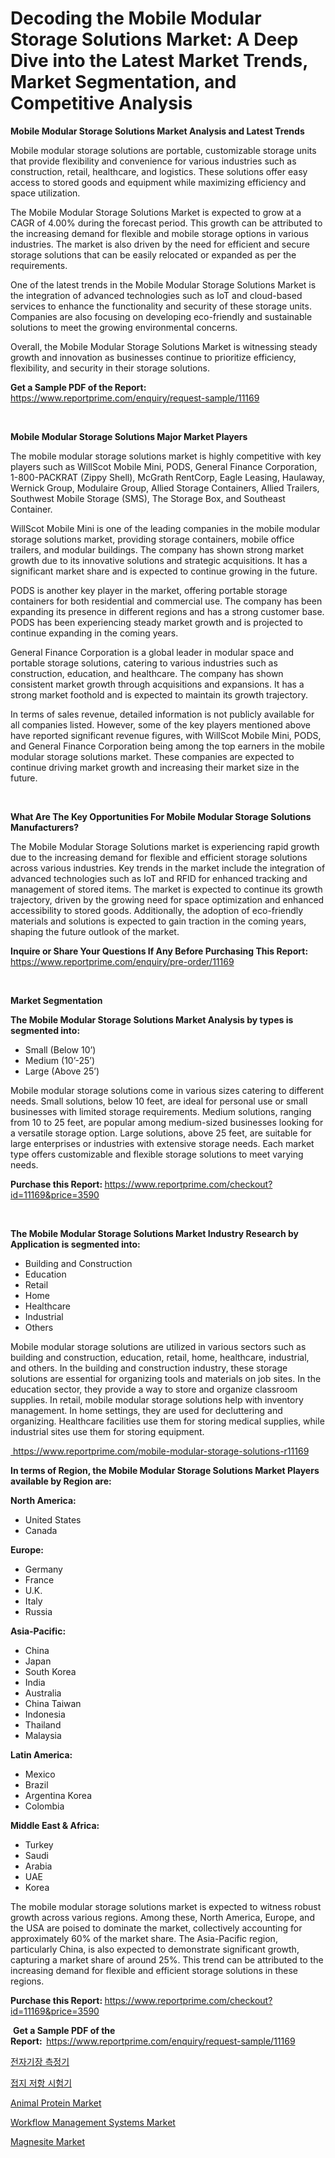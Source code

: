 <p><h1>Decoding the Mobile Modular Storage Solutions Market: A Deep Dive into the Latest Market Trends, Market Segmentation, and Competitive Analysis</h1></p><p><strong>Mobile Modular Storage Solutions Market Analysis and Latest Trends</strong></p>
<p><p>Mobile modular storage solutions are portable, customizable storage units that provide flexibility and convenience for various industries such as construction, retail, healthcare, and logistics. These solutions offer easy access to stored goods and equipment while maximizing efficiency and space utilization.</p><p>The Mobile Modular Storage Solutions Market is expected to grow at a CAGR of 4.00% during the forecast period. This growth can be attributed to the increasing demand for flexible and mobile storage options in various industries. The market is also driven by the need for efficient and secure storage solutions that can be easily relocated or expanded as per the requirements.</p><p>One of the latest trends in the Mobile Modular Storage Solutions Market is the integration of advanced technologies such as IoT and cloud-based services to enhance the functionality and security of these storage units. Companies are also focusing on developing eco-friendly and sustainable solutions to meet the growing environmental concerns.</p><p>Overall, the Mobile Modular Storage Solutions Market is witnessing steady growth and innovation as businesses continue to prioritize efficiency, flexibility, and security in their storage solutions.</p></p>
<p><strong>Get a Sample PDF of the Report:&nbsp;</strong> <a href="https://www.reportprime.com/enquiry/request-sample/11169">https://www.reportprime.com/enquiry/request-sample/11169</a></p>
<p>&nbsp;</p>
<p><strong>Mobile Modular Storage Solutions Major Market Players</strong></p>
<p><p>The mobile modular storage solutions market is highly competitive with key players such as WillScot Mobile Mini, PODS, General Finance Corporation, 1-800-PACKRAT (Zippy Shell), McGrath RentCorp, Eagle Leasing, Haulaway, Wernick Group, Modulaire Group, Allied Storage Containers, Allied Trailers, Southwest Mobile Storage (SMS), The Storage Box, and Southeast Container.</p><p>WillScot Mobile Mini is one of the leading companies in the mobile modular storage solutions market, providing storage containers, mobile office trailers, and modular buildings. The company has shown strong market growth due to its innovative solutions and strategic acquisitions. It has a significant market share and is expected to continue growing in the future.</p><p>PODS is another key player in the market, offering portable storage containers for both residential and commercial use. The company has been expanding its presence in different regions and has a strong customer base. PODS has been experiencing steady market growth and is projected to continue expanding in the coming years.</p><p>General Finance Corporation is a global leader in modular space and portable storage solutions, catering to various industries such as construction, education, and healthcare. The company has shown consistent market growth through acquisitions and expansions. It has a strong market foothold and is expected to maintain its growth trajectory.</p><p>In terms of sales revenue, detailed information is not publicly available for all companies listed. However, some of the key players mentioned above have reported significant revenue figures, with WillScot Mobile Mini, PODS, and General Finance Corporation being among the top earners in the mobile modular storage solutions market. These companies are expected to continue driving market growth and increasing their market size in the future.</p></p>
<p>&nbsp;</p>
<p><strong>What Are The Key Opportunities For Mobile Modular Storage Solutions Manufacturers?</strong></p>
<p><p>The Mobile Modular Storage Solutions market is experiencing rapid growth due to the increasing demand for flexible and efficient storage solutions across various industries. Key trends in the market include the integration of advanced technologies such as IoT and RFID for enhanced tracking and management of stored items. The market is expected to continue its growth trajectory, driven by the growing need for space optimization and enhanced accessibility to stored goods. Additionally, the adoption of eco-friendly materials and solutions is expected to gain traction in the coming years, shaping the future outlook of the market.</p></p>
<p><strong>Inquire or Share Your Questions If Any Before Purchasing This Report:</strong> <a href="https://www.reportprime.com/enquiry/pre-order/11169">https://www.reportprime.com/enquiry/pre-order/11169</a></p>
<p>&nbsp;</p>
<p><strong>Market Segmentation</strong></p>
<p><strong>The Mobile Modular Storage Solutions Market Analysis by types is segmented into:</strong></p>
<p><ul><li>Small (Below 10’)</li><li>Medium (10’-25’)</li><li>Large (Above 25’)</li></ul></p>
<p><p>Mobile modular storage solutions come in various sizes catering to different needs. Small solutions, below 10 feet, are ideal for personal use or small businesses with limited storage requirements. Medium solutions, ranging from 10 to 25 feet, are popular among medium-sized businesses looking for a versatile storage option. Large solutions, above 25 feet, are suitable for large enterprises or industries with extensive storage needs. Each market type offers customizable and flexible storage solutions to meet varying needs.</p></p>
<p><strong>Purchase this Report:&nbsp;</strong><a href="https://www.reportprime.com/checkout?id=11169&price=3590">https://www.reportprime.com/checkout?id=11169&price=3590</a></p>
<p>&nbsp;</p>
<p><strong>The Mobile Modular Storage Solutions Market Industry Research by Application is segmented into:</strong></p>
<p><ul><li>Building and Construction</li><li>Education</li><li>Retail</li><li>Home</li><li>Healthcare</li><li>Industrial</li><li>Others</li></ul></p>
<p><p>Mobile modular storage solutions are utilized in various sectors such as building and construction, education, retail, home, healthcare, industrial, and others. In the building and construction industry, these storage solutions are essential for organizing tools and materials on job sites. In the education sector, they provide a way to store and organize classroom supplies. In retail, mobile modular storage solutions help with inventory management. In home settings, they are used for decluttering and organizing. Healthcare facilities use them for storing medical supplies, while industrial sites use them for storing equipment.</p></p>
<p><a href="https://www.reportprime.com/mobile-modular-storage-solutions-r11169">&nbsp;https://www.reportprime.com/mobile-modular-storage-solutions-r11169</a></p>
<p><strong>In terms of Region, the Mobile Modular Storage Solutions Market Players available by Region are:</strong></p>
<p>
    <p> <strong> North America: </strong>
        <ul>
            <li>United States</li>
            <li>Canada</li>
        </ul>
        </p> 
    <p> <strong> Europe: </strong>
        <ul>
            <li>Germany</li>
            <li>France</li>
            <li>U.K.</li>
            <li>Italy</li>
            <li>Russia</li>
        </ul>
        </p> 
    <p> <strong> Asia-Pacific: </strong>
        <ul>
            <li>China</li>
            <li>Japan</li>
            <li>South Korea</li>
            <li>India</li>
            <li>Australia</li>
            <li>China Taiwan</li>
            <li>Indonesia</li>
            <li>Thailand</li>
            <li>Malaysia</li>
        </ul>
        </p> 
    <p> <strong> Latin America: </strong>
        <ul>
            <li>Mexico</li>
            <li>Brazil</li>
            <li>Argentina Korea</li>
            <li>Colombia</li>
        </ul>
        </p> 
    <p> <strong> Middle East & Africa: </strong>
        <ul>
            <li>Turkey</li>
            <li>Saudi</li>
            <li>Arabia</li>
            <li>UAE</li>
            <li>Korea</li>
        </ul>
    </p>
    </p>
<p><p>The mobile modular storage solutions market is expected to witness robust growth across various regions. Among these, North America, Europe, and the USA are poised to dominate the market, collectively accounting for approximately 60% of the market share. The Asia-Pacific region, particularly China, is also expected to demonstrate significant growth, capturing a market share of around 25%. This trend can be attributed to the increasing demand for flexible and efficient storage solutions in these regions.</p></p>
<p><strong>Purchase this Report: </strong><a href="https://www.reportprime.com/checkout?id=11169&price=3590">https://www.reportprime.com/checkout?id=11169&price=3590</a></p>
<p>&nbsp;<strong>Get a Sample PDF of the Report:&nbsp;&nbsp;</strong><a href="https://www.reportprime.com/enquiry/request-sample/11169">https://www.reportprime.com/enquiry/request-sample/11169</a></p>
<p><strong></strong></p>
<p><p><a href="https://github.com/vsap75a286l/Market-Research-Report-List-1/blob/main/953598623935.md">전자기장 측정기</a></p><p><a href="https://github.com/Maeennan456456/Market-Research-Report-List-1/blob/main/546221623936.md">접지 저항 시험기</a></p><p><a href="https://github.com/wusalecollins540tpqoz/Market-Research-Report-List-2/blob/main/animal-protein-market.md">Animal Protein Market</a></p><p><a href="https://github.com/pjcfca/Market-Research-Report-List-2/blob/main/workflow-management-systems-market.md">Workflow Management Systems Market</a></p><p><a href="https://issuu.com/reportprime-2/docs/magnesite-market-size-2030.pptx">Magnesite Market</a></p></p>